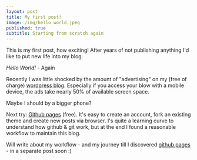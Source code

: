 ```yaml
---
layout: post
title: My first post!
image: /img/hello_world.jpeg
published: true
subtitle: Starting from scratch again
---
```

This is my first post, how exciting!
After years of not publishing anything I'd like to put new life into my blog.

*Hello World!* - Again

Recently I was little shocked by the amount of "advertising" on my (free of charge) [wordpress blog](http://haraldweber.wordpress.com).
Especially if you access your blow with a mobile device, the ads take nearly 50% of available screen space.

Maybe I should by a bigger phone?

Next try: [Github pages](https://pages.github.com) (free).
It's easy to create an account, fork an existing theme and create new posts via browser.
I's quite a learning curve to understand how github & git work, but at the end I found a reasonable workflow to maintain this blog.

Will write about my workflow - and my journey till I discovered [github pages](https://pages.github.com) - in a separate post soon :)
